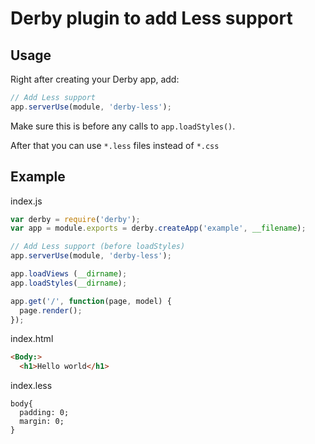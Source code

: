 # Derby plugin to add Less support

## Usage

Right after creating your Derby app, add:

```js
// Add Less support
app.serverUse(module, 'derby-less');
```

Make sure this is before any calls to `app.loadStyles()`.

After that you can use `*.less` files instead of `*.css`

## Example

index.js
```js
var derby = require('derby');
var app = module.exports = derby.createApp('example', __filename);

// Add Less support (before loadStyles)
app.serverUse(module, 'derby-less');

app.loadViews (__dirname);
app.loadStyles(__dirname);

app.get('/', function(page, model) {
  page.render();
});
```

index.html
```html
<Body:>
  <h1>Hello world</h1>
```

index.less
```less
body{
  padding: 0;
  margin: 0;
}  
```
